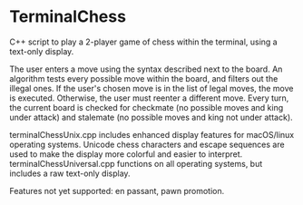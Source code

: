 # TerminalChess
C++ script to play a 2-player game of chess within the terminal, using a text-only display.

The user enters a move using the syntax described next to the board. An algorithm tests every possible move
within the board, and filters out the illegal ones. If the user's chosen move is in the list of legal moves, the
move is executed. Otherwise, the user must reenter a different move. Every turn, the current board is checked for
checkmate (no possible moves and king under attack) and stalemate (no possible moves and king not under attack).

terminalChessUnix.cpp includes enhanced display features for macOS/linux operating systems. Unicode chess characters and
escape sequences are used to make the display more colorful and easier to interpret. terminalChessUniversal.cpp
functions on all operating systems, but includes a raw text-only display.

Features not yet supported: en passant, pawn promotion.
